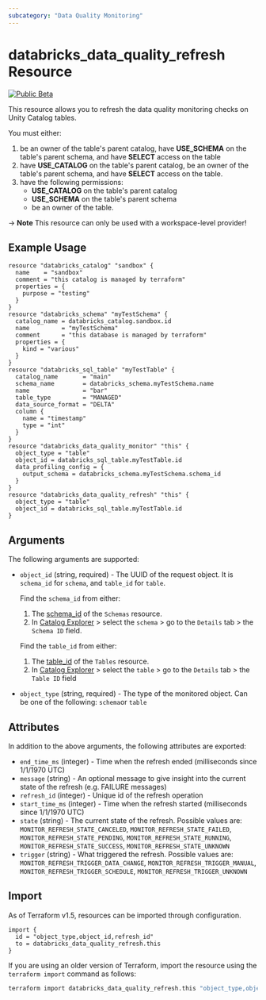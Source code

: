 ```yaml
---
subcategory: "Data Quality Monitoring"
---
```

# databricks_data_quality_refresh Resource
[![Public Beta](https://img.shields.io/badge/Release_Stage-Public_Beta-orange)](https://docs.databricks.com/aws/en/release-notes/release-types)

This resource allows you to refresh the data quality monitoring checks on Unity Catalog tables.

You must either:
1. be an owner of the table's parent catalog, have **USE_SCHEMA** on the table's parent schema, and have **SELECT** access on the table
2. have **USE_CATALOG** on the table's parent catalog, be an owner of the table's parent schema, and have **SELECT** access on the table.
3. have the following permissions:
   - **USE_CATALOG** on the table's parent catalog
   - **USE_SCHEMA** on the table's parent schema
   - be an owner of the table.

-> **Note** This resource can only be used with a workspace-level provider!

## Example Usage
```hcl
resource "databricks_catalog" "sandbox" {
  name    = "sandbox"
  comment = "this catalog is managed by terraform"
  properties = {
    purpose = "testing"
  }
}
resource "databricks_schema" "myTestSchema" {
  catalog_name = databricks_catalog.sandbox.id
  name         = "myTestSchema"
  comment      = "this database is managed by terraform"
  properties = {
    kind = "various"
  }
}
resource "databricks_sql_table" "myTestTable" {
  catalog_name       = "main"
  schema_name        = databricks_schema.myTestSchema.name
  name               = "bar"
  table_type         = "MANAGED"
  data_source_format = "DELTA"
  column {
    name = "timestamp"
    type = "int"
  }
}
resource "databricks_data_quality_monitor" "this" {
  object_type = "table"
  object_id = databricks_sql_table.myTestTable.id
  data_profiling_config = {
    output_schema = databricks_schema.myTestSchema.schema_id
  }
}
resource "databricks_data_quality_refresh" "this" {
  object_type = "table"
  object_id = databricks_sql_table.myTestTable.id
}
```

## Arguments
The following arguments are supported:
* `object_id` (string, required) - The UUID of the request object. It is `schema_id` for `schema`, and `table_id` for `table`.
  
  Find the `schema_id` from either:
  1. The [schema_id](https://docs.databricks.com/api/workspace/schemas/get#schema_id) of the `Schemas` resource.
  2. In [Catalog Explorer](https://docs.databricks.com/aws/en/catalog-explorer/) > select the `schema` > go to the `Details` tab > the `Schema ID` field.
  
  Find the `table_id` from either:
  1. The [table_id](https://docs.databricks.com/api/workspace/tables/get#table_id) of the `Tables` resource.
  2. In [Catalog Explorer](https://docs.databricks.com/aws/en/catalog-explorer/) > select the `table` > go to the `Details` tab > the `Table ID` field
* `object_type` (string, required) - The type of the monitored object. Can be one of the following: `schema`or `table`

## Attributes
In addition to the above arguments, the following attributes are exported:
* `end_time_ms` (integer) - Time when the refresh ended (milliseconds since 1/1/1970 UTC)
* `message` (string) - An optional message to give insight into the current state of the refresh (e.g. FAILURE messages)
* `refresh_id` (integer) - Unique id of the refresh operation
* `start_time_ms` (integer) - Time when the refresh started (milliseconds since 1/1/1970 UTC)
* `state` (string) - The current state of the refresh. Possible values are: `MONITOR_REFRESH_STATE_CANCELED`, `MONITOR_REFRESH_STATE_FAILED`, `MONITOR_REFRESH_STATE_PENDING`, `MONITOR_REFRESH_STATE_RUNNING`, `MONITOR_REFRESH_STATE_SUCCESS`, `MONITOR_REFRESH_STATE_UNKNOWN`
* `trigger` (string) - What triggered the refresh. Possible values are: `MONITOR_REFRESH_TRIGGER_DATA_CHANGE`, `MONITOR_REFRESH_TRIGGER_MANUAL`, `MONITOR_REFRESH_TRIGGER_SCHEDULE`, `MONITOR_REFRESH_TRIGGER_UNKNOWN`

## Import
As of Terraform v1.5, resources can be imported through configuration.
```hcl
import {
  id = "object_type,object_id,refresh_id"
  to = databricks_data_quality_refresh.this
}
```

If you are using an older version of Terraform, import the resource using the `terraform import` command as follows:
```sh
terraform import databricks_data_quality_refresh.this "object_type,object_id,refresh_id"
```
